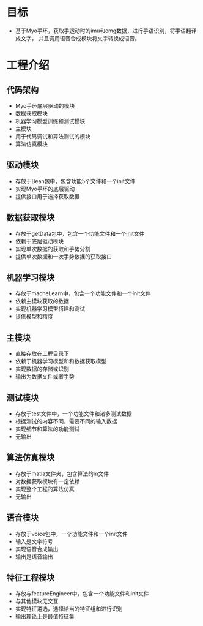 # 目标

- 基于Myo手环，获取手运动时的imu和emg数据，进行手语识别，将手语翻译成文字，
并且调用语音合成模块将文字转换成语音。

# 工程介绍

## 代码架构

- Myo手环底层驱动的模块
- 数据获取模块
- 机器学习模型训练和测试模块
- 主模块
- 用于代码调试和算法测试的模块
- 算法仿真模块

## 驱动模块

- 存放于Bean包中，包含功能5个文件和一个init文件
- 实现Myo手环的底层驱动
- 提供接口用于选择获取数据

## 数据获取模块

- 存放于getData包中，包含一个功能文件和一个init文件
- 依赖于底层驱动模块
- 实现单次数据的获取和手势分割
- 提供单次数据和一次手势数据的获取接口

## 机器学习模块

- 存放于macheLearn中，包含一个功能文件和一个init文件
- 依赖主模块获取的数据
- 实现机器学习模型搭建和测试
- 提供模型和精度

## 主模块
- 直接存放在工程目录下
- 依赖于机器学习模型和和数据获取模型
- 实现数据的存储或识别
- 输出为数据文件或者手势

## 测试模块

- 存放于test文件中，一个功能文件和诸多测试数据
- 根据测试的内容不同，需要不同的输入数据
- 实现细节和算法的功能测试
- 无输出

## 算法仿真模块

- 存放于matla文件夹，包含算法的m文件
- 对数据获取模块有一定依赖
- 实现整个工程的算法仿真
- 无输出

## 语音模块

- 存放于voice包中，一个功能文件和一个init文件
- 输入是文字符号
- 实现语音合成输出
- 输出是语音输出

## 特征工程模块

- 存放与featureEngineer中，包含一个功能文件和init文件
- 与其他模块无交互
- 实现特征遴选，选择恰当的特征组和进行识别
- 输出理论上是最值特征集
